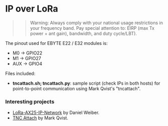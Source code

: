 # IP over LoRa
>>Warning: Always comply with your national usage restrictions in your frequency band. Pay special attention to: EIRP (max Tx power + ant gain), bandwidth, and duty cycle/LBT).

The pinout used for EBYTE E22 / E32 modules is:
- M0 → GPIO22
- M1 → GPIO27
- AUX → GPIO4

Files included:
- **tncattach.sh; tncattach.py**: sample script (check IPs in both hosts) for point-to-point communication using Mark Qvist's "tncattach".


### Interesting projects
- [LoRa-AX25-IP-Network](https://github.com/dmahony/LoRa-AX25-IP-Network) by Daniel Weiber.
- [TNC Attach](https://github.com/markqvist/tncattach) by Mark Qvist.
